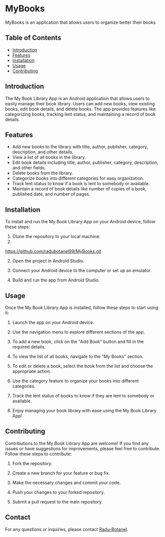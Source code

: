 # MyBooks
MyBooks is an application that allows users to organize better their books

## Table of Contents
- [Introduction](#introduction)
- [Features](#features)
- [Installation](#installation)
- [Usage](#usage)
- [Contributing](#contributing)

## Introduction
The My Book Library App is an Android application that allows users to easily manage their book library. Users can add new books, view existing books, edit book details, and delete books. The app provides features like categorizing books, tracking lent status, and maintaining a record of book details.

## Features
- Add new books to the library with title, author, publisher, category, description, and other details.
- View a list of all books in the library.
- Edit book details including title, author, publisher, category, description, and other fields.
- Delete books from the library.
- Categorize books into different categories for easy organization.
- Track lent status to know if a book is lent to somebody or available.
- Maintain a record of book details like number of copies of a book, published date, and number of pages.

## Installation
To install and run the My Book Library App on your Android device, follow these steps:

1. Clone the repository to your local machine:
2. 
https://github.com/radubotanel99/MyBooks.git

2. Open the project in Android Studio.

3. Connect your Android device to the computer or set up an emulator.

4. Build and run the app from Android Studio.

## Usage
Once the My Book Library App is installed, follow these steps to start using it:

1. Launch the app on your Android device.

2. Use the navigation menu to explore different sections of the app.

3. To add a new book, click on the "Add Book" button and fill in the required details.

4. To view the list of all books, navigate to the "My Books" section.

5. To edit or delete a book, select the book from the list and choose the appropriate action.

6. Use the category feature to organize your books into different categories.

7. Track the lent status of books to know if they are lent to somebody or available.

8. Enjoy managing your book library with ease using the My Book Library App!

## Contributing
Contributions to the My Book Library App are welcome! If you find any issues or have suggestions for improvements, please feel free to contribute. Follow these steps to contribute:

1. Fork the repository.

2. Create a new branch for your feature or bug fix.

3. Make the necessary changes and commit your code.

4. Push your changes to your forked repository.

5. Submit a pull request to the main repository.


## Contact
For any questions or inquiries, please contact [Radu-Botanel](radu.botanel99@e-uvt.ro).

